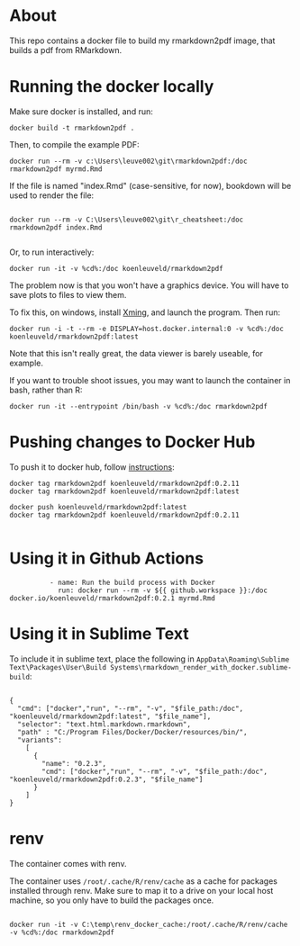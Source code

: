 # About

This repo contains a docker file to build my rmarkdown2pdf image, that builds a pdf from RMarkdown.

# Running the docker locally

Make sure docker is installed, and run: 

```
docker build -t rmarkdown2pdf .
```

Then, to compile the example PDF:

```
docker run --rm -v c:\Users\leuve002\git\rmarkdown2pdf:/doc rmarkdown2pdf myrmd.Rmd

```

If the file is named "index.Rmd" (case-sensitive, for now), bookdown will be used
to render the file: 

```

docker run --rm -v C:\Users\leuve002\git\r_cheatsheet:/doc rmarkdown2pdf index.Rmd


```



Or, to run interactively:

```
docker run -it -v %cd%:/doc koenleuveld/rmarkdown2pdf 

```

The problem now is that you won't have a graphics device. You will have to save plots to files to view them.

To fix this, on windows, install [Xming](http://www.straightrunning.com/XmingNotes/), and launch the program. Then run:

```
docker run -i -t --rm -e DISPLAY=host.docker.internal:0 -v %cd%:/doc koenleuveld/rmarkdown2pdf:latest

```

Note that this isn't really great, the data viewer is barely useable, 
for example.

If you want to trouble shoot issues, 
you may want to launch the container in bash, rather than R:

```
docker run -it --entrypoint /bin/bash -v %cd%:/doc rmarkdown2pdf 

```



# Pushing changes to Docker Hub

To push it to docker hub, follow [instructions](https://docs.docker.com/get-started/04_sharing_app/):

```
docker tag rmarkdown2pdf koenleuveld/rmarkdown2pdf:0.2.11
docker tag rmarkdown2pdf koenleuveld/rmarkdown2pdf:latest

docker push koenleuveld/rmarkdown2pdf:latest
docker tag rmarkdown2pdf koenleuveld/rmarkdown2pdf:0.2.11


```


# Using it in Github Actions

```
          - name: Run the build process with Docker
            run: docker run --rm -v ${{ github.workspace }}:/doc docker.io/koenleuveld/rmarkdown2pdf:0.2.1 myrmd.Rmd

```

# Using it in Sublime Text


To include it in sublime text, place the following in `AppData\Roaming\Sublime Text\Packages\User\Build Systems\rmarkdown_render_with_docker.sublime-build`:

```

{
  "cmd": ["docker","run", "--rm", "-v", "$file_path:/doc", "koenleuveld/rmarkdown2pdf:latest", "$file_name"],
  "selector": "text.html.markdown.rmarkdown",
  "path" : "C:/Program Files/Docker/Docker/resources/bin/",
  "variants": 
    [
      {
        "name": "0.2.3",
        "cmd": ["docker","run", "--rm", "-v", "$file_path:/doc", "koenleuveld/rmarkdown2pdf:0.2.3", "$file_name"]
      }
    ]
}

```


# renv

The container comes with renv.


The container uses `/root/.cache/R/renv/cache` as a cache for packages installed
through renv.
Make sure to map it to a drive on your local host machine, 
so you only have to build the packages once.

```

docker run -it -v C:\temp\renv_docker_cache:/root/.cache/R/renv/cache -v %cd%:/doc rmarkdown2pdf 

```